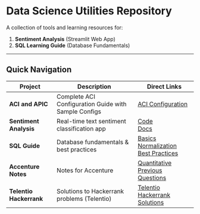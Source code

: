 # Data Science Utilities Repository

A collection of tools and learning resources for:
1. **Sentiment Analysis** (Streamlit Web App)
2. **SQL Learning Guide** (Database Fundamentals)

---

## Quick Navigation
<!-- add accenture notes -->
| Project               | Description                                  | Direct Links                          |
|-----------------------|----------------------------------------------|---------------------------------------|
| **ACI and APIC**| Complete ACI Configuration Guide with Sample Configs | [ACI Configuration](Networking/ACI_and_APIC/ACI_Configuration_Guide_with_Sample_Configs.md) |
| **Sentiment Analysis**| Real-time text sentiment classification app | [Code](./Flask-Tutorial/app.py)<br>[Docs](./Flask-Tutorial/README.md) |
| **SQL Guide**         | Database fundamentals & best practices      | [Basics](./SQL-Notes/README.md)<br>[Normalization](./SQL-Notes/Normalization.md)<br>[Best Practices](./SQL-Notes/SQL_Best_Practices.md) |
| **Accenture Notes**   | Notes for Accenture| [Quantitative](Accenture-Questions\Quans.md)<br>[Previous Questions](Accenture-Questions\Questions.md) |
| **Telentio Hackerrank**| Solutions to Hackerrank problems (Telentio) | [Telentio Hackerrank Solutions](Telentio-hackerrank-problems\README.md) |